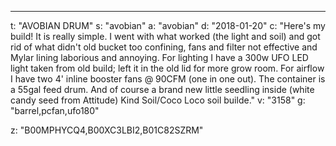 ---
t: "AVOBIAN DRUM"
s: "avobian"
a: "avobian"
d: "2018-01-20"
c: "Here's my build! It is really simple. I went with what worked (the light and soil) and got rid of what didn't old bucket too confining, fans and filter not effective and Mylar lining laborious and annoying. For lighting I have a 300w UFO LED light taken from old build; left it in the old lid for more grow room. For airflow I have two 4' inline booster fans @ 90CFM (one in one out). The container is a 55gal feed drum. And of course a brand new little seedling inside (white candy seed from Attitude) Kind Soil/Coco Loco soil builde."
v: "3158"
g: "barrel,pcfan,ufo180"

z: "B00MPHYCQ4,B00XC3LBI2,B01C82SZRM"
